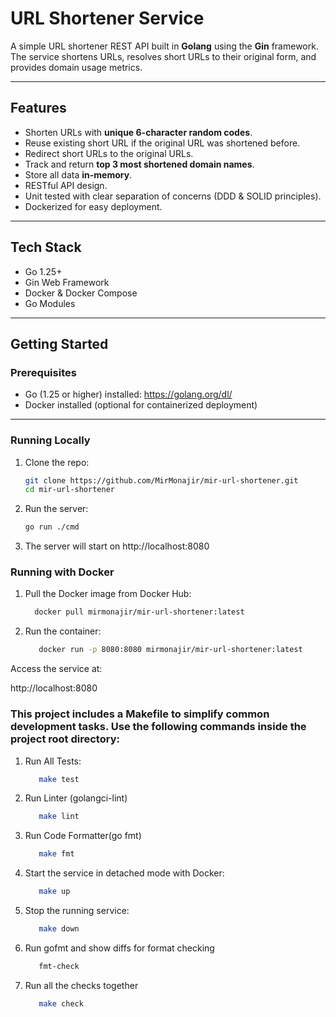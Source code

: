 # URL Shortener Service

A simple URL shortener REST API built in **Golang** using the **Gin** framework.  
The service shortens URLs, resolves short URLs to their original form, and provides domain usage metrics.

---

## Features

- Shorten URLs with **unique 6-character random codes**.
- Reuse existing short URL if the original URL was shortened before.
- Redirect short URLs to the original URLs.
- Track and return **top 3 most shortened domain names**.
- Store all data **in-memory**.
- RESTful API design.
- Unit tested with clear separation of concerns (DDD & SOLID principles).
- Dockerized for easy deployment.

---

## Tech Stack

- Go 1.25+
- Gin Web Framework
- Docker & Docker Compose
- Go Modules

---

## Getting Started

### Prerequisites

- Go (1.25 or higher) installed: https://golang.org/dl/
- Docker installed (optional for containerized deployment)

---

### Running Locally

1. Clone the repo:

   ```bash
   git clone https://github.com/MirMonajir/mir-url-shortener.git
   cd mir-url-shortener

2. Run the server:
   ```bash
   go run ./cmd

3. The server will start on http://localhost:8080


### Running with Docker

1. Pull the Docker image from Docker Hub:

   ```bash 
     docker pull mirmonajir/mir-url-shortener:latest


2. Run the container:

   ```bash 
      docker run -p 8080:8080 mirmonajir/mir-url-shortener:latest


Access the service at:

http://localhost:8080


### This project includes a Makefile to simplify common development tasks. Use the following commands inside the project root directory:

1. Run All Tests:
   ```bash 
      make test

2. Run Linter (golangci-lint)
   ```bash
      make lint

3. Run Code Formatter(go fmt)
   ```bash
      make fmt

4. Start the service in detached mode with Docker:
   ```bash
      make up

5. Stop the running service:
   ```bash
      make down

6. Run gofmt and show diffs for format checking
   ```bash 
      fmt-check

7. Run all the checks together
   ```bash
      make check      

   